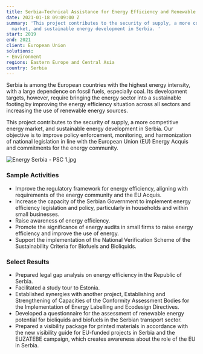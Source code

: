 ```yaml
---
title: Serbia—Technical Assistance for Energy Efficiency and Renewable Energy Sources
date: 2021-01-18 09:09:00 Z
summary: 'This project contributes to the security of supply, a more competitive energy
  market, and sustainable energy development in Serbia. '
start: 2019
end: 2021
client: European Union
solutions:
- Environment
regions: Eastern Europe and Central Asia
country: Serbia
---
```


Serbia is among the European countries with the highest energy intensity, with a large dependence on fossil fuels, especially coal. Its development targets, however, require bringing the energy sector into a sustainable footing by improving the energy efficiency situation across all sectors and increasing the use of renewable energy sources. 

This project contributes to the security of supply, a more competitive energy market, and sustainable energy development in Serbia. Our objective is to improve policy enforcement, monitoring, and harmonization of national legislation in line with the European Union (EU) Energy Acquis and commitments for the energy community.

![Energy Serbia - PSC 1.jpg](/uploads/Energy%20Serbia%20-%20PSC%201.jpg)

### Sample Activities

* Improve the regulatory framework for energy efficiency, aligning with requirements of the energy community and the EU Acquis. 
* Increase the capacity of the Serbian Government to implement energy efficiency legislation and policy, particularly in households and within small businesses.
* Raise awareness of energy efficiency.
* Promote the significance of energy audits in small firms to raise energy efficiency and improve the use of energy.
* Support the implementation of the National Verification Scheme of the Sustainability Criteria for Biofuels and Bioliquids.

### Select Results
 
* Prepared legal gap analysis on energy efficiency in the Republic of Serbia.
* Facilitated a study tour to Estonia. 
* Established synergies with another project, Establishing and Strengthening of Capacities of the Conformity Assessment Bodies for the Implementation of Energy Labelling and Ecodesign Directives.
* Developed a questionnaire for the assessment of renewable energy potential for bioliquids and biofuels in the Serbian transport sector.
* Prepared a visibility package for printed materials in accordance with the new visibility guide for EU-funded projects in Serbia and the EUZATEBE campaign, which creates awareness about the role of the EU in Serbia.